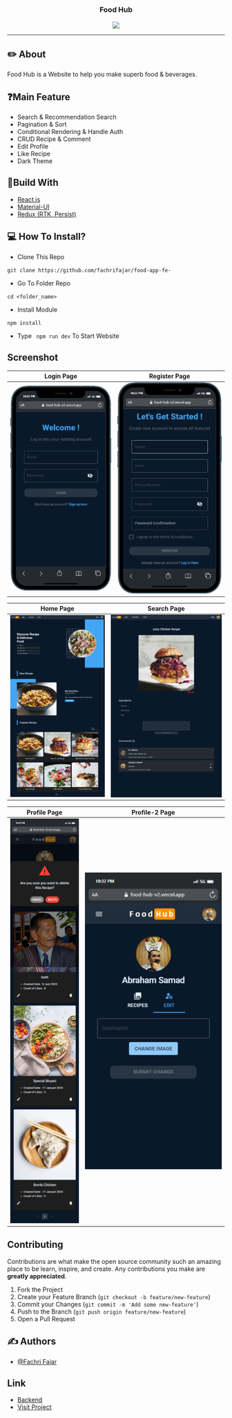 <p align="center">

  <h3 align="center">Food Hub</h3>
  <p align="center">
    <image align="center" width="100" src='./public/main-logo.png' />
  </p>

---

## ✏️ About

Food Hub is a Website to help you make superb food & beverages.

## :question:Main Feature

- Search & Recommendation Search
- Pagination & Sort
- Conditional Rendering & Handle Auth
- CRUD Recipe & Comment
- Edit Profile
- Like Recipe
- Dark Theme

## 🔖Build With

- [React.js](https://vitejs.dev/guide/)
- [Material-UI](https://mui.com/material-ui/getting-started/installation/)
- [Redux (RTK, Persist)](https://www.npmjs.com/package/redux)

## 💻 How To Install?

- Clone This Repo

```
git clone https://github.com/fachrifajar/food-app-fe-
```

- Go To Folder Repo

```
cd <folder_name>
```

- Install Module

```
npm install
```

- Type ` npm run dev` To Start Website

## Screenshot

| Login Page                                                           | Register Page                                                                 |
| -------------------------------------------------------------------- | ----------------------------------------------------------------------------- |
| ![Login](/public/screencapture-login.png "Login Page") | ![Register](/public/screencapture-register.png "Register Page") |

<!-- | Add Recipe Page                                                           | 
| -------------------------------------------------------------------- |
| ![Add Recipe Page](/public/screencapture-addrecipe.png "Login Page") | -->

| Home Page                                                     | Search Page                                                                         |
| ------------------------------------------------------------- | ----------------------------------------------------------------------------------- |
| ![Home Page](/public/screencapture-mainpage.webp "Home Page") | ![Search Page](/public/screencapture-detailpage.webp "Recipe Detail Page") |

| Profile Page                                                               | Profile-2 Page                                                                        |
| -------------------------------------------------------------------------- | ------------------------------------------------------------------------------------- |
| ![Profile](/public/screencapture-profile.png "Profile Page") | ![Profile - 2](/public/screencapture-profile-2.png "Profile-2 Page") |

## Contributing

Contributions are what make the open source community such an amazing place to be learn, inspire, and create. Any contributions you make are **greatly appreciated**.

1. Fork the Project
2. Create your Feature Branch (`git checkout -b feature/new-feature`)
3. Commit your Changes (`git commit -m 'Add some new-feature'`)
4. Push to the Branch (`git push origin feature/new-feature`)
5. Open a Pull Request

## ✍️ Authors

- [@Fachri Fajar](https://github.com/fachrifajar)

## Link

- [Backend](https://github.com/fachrifajar/food-app-BE)
- [Visit Project](https://food-hub-v2.vercel.app/)

